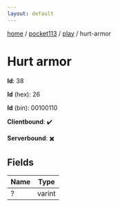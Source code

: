 ```yaml
---
layout: default
---
```


[home](/)  /  [pocket113](/protocol/pocket113)  /  [play](/protocol/pocket113/play)  /  hurt-armor

# Hurt armor

**Id**: 38

**Id** (hex): 26

**Id** (bin): 00100110

**Clientbound**: ✔️

**Serverbound**: ✖️

## Fields

Name | Type
---|---
? | varint
